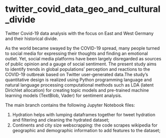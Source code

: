 # twitter_covid_data_geo_and_cultural_divide
Twitter Covid-19 data analysis with the focus on East and West Germany and their historical divide. 

As the world became swayed by the COVID-19 spread, many people turned to social media for expressing their thoughts and finding an emotional outlet. Yet, social media platforms have been largely disregarded as sources of public opinion and a gauge of social sentiment. The present study aims to identify trends in global populations’ perception and reactions to the COVID-19 outbreak based on Twitter user-generated data.The study’s quantitative design is realized using Python programming language and natural language processing computational methods such as LDA (latent Dirichlet allocation) for creating topic models and pre-trained machine learning models (TextBlob, Vader) for sentiment analysis. 


The main branch contains the following Jupyter Notebook files:
1. Hydration helps with lumping dataframes together for tweet hydration and filtering and cleaning the hydrated dataset;
2. Continents and city size webscrapping: the code scrapes wikipedia for geographic and demographic information to add features to the dataset; 

